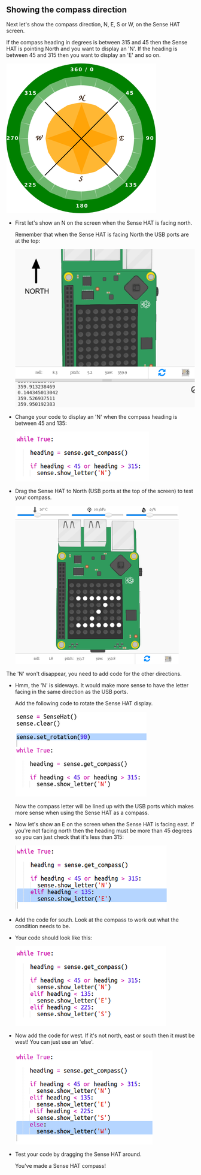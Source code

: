 ## Showing the compass direction

Next let's show the compass direction, N, E, S or W, on the Sense HAT screen.

If the compass heading in degrees is between 315 and 45 then the Sense HAT is pointing North and you want to display an 'N'. If the heading is between 45 and 315 then you want to display an 'E' and so on.

![скриншот](images/compass-quadrants.png)

+ First let's show an N on the screen when the Sense HAT is facing north.
    
    Remember that when the Sense HAT is facing North the USB ports are at the top:
    
    ![скриншот](images/compass-north.png)

+ Change your code to display an 'N' when the compass heading is between 45 and 135:
    
    ![скриншот](images/compass-north-code.png)

+ Drag the Sense HAT to North (USB ports at the top of the screen) to test your compass.
    
    ![скриншот](images/compass-north-test.png)

The 'N' won't disappear, you need to add code for the other directions.

+ Hmm, the 'N' is sideways. It would make more sense to have the letter facing in the same direction as the USB ports.
    
    Add the following code to rotate the Sense HAT display.
    
    ![скриншот](images/compass-rotate.png)
    
    Now the compass letter will be lined up with the USB ports which makes more sense when using the Sense HAT as a compass.

+ Now let's show an E on the screen when the Sense HAT is facing east. If you're not facing north then the heading must be more than 45 degrees so you can just check that it's less than 315:
    
    ![скриншот](images/compass-east-code.png)

+ Add the code for south. Look at the compass to work out what the condition needs to be.

+ Your code should look like this:
    
    ![скриншот](images/compass-south-code.png)

+ Now add the code for west. If it's not north, east or south then it must be west! You can just use an 'else'.
    
    ![скриншот](images/compass-west-code.png)

+ Test your code by dragging the Sense HAT around.
    
    You've made a Sense HAT compass!